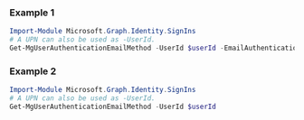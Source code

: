 ### Example 1
``` powershell
Import-Module Microsoft.Graph.Identity.SignIns
# A UPN can also be used as -UserId.
Get-MgUserAuthenticationEmailMethod -UserId $userId -EmailAuthenticationMethodId $emailAuthenticationMethodId
```
### Example 2
``` powershell
Import-Module Microsoft.Graph.Identity.SignIns
# A UPN can also be used as -UserId.
Get-MgUserAuthenticationEmailMethod -UserId $userId
```
